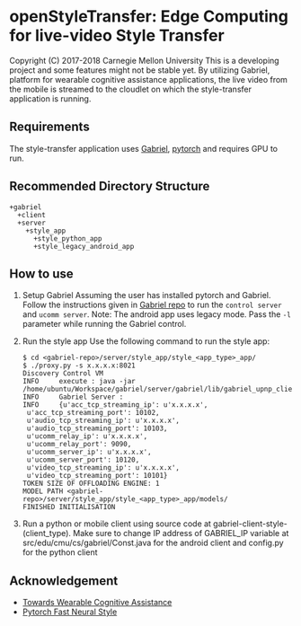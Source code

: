 openStyleTransfer: Edge Computing for live-video Style Transfer 
========================================================
Copyright (C) 2017-2018 Carnegie Mellon University
This is a developing project and some features might not be stable yet.
By utilizing Gabriel, platform for wearable cognitive assistance applications, the live
video from the mobile is streamed to the cloudlet on which the style-transfer
application is running.

Requirements
-------------
The style-transfer application uses [Gabriel](https://github.com/cmusatyalab/gabriel-private), [pytorch](http://pytorch.org/) and requires GPU to run.

Recommended Directory Structure
-------------
```
+gabriel
  +client
  +server
    +style_app
      +style_python_app
      +style_legacy_android_app
``` 
How to use
--------------
1. Setup Gabriel 
    Assuming the user has installed pytorch and Gabriel. Follow the instructions given in [Gabriel repo](https://github.com/cmusatyalab/gabriel-private) to run the `control server` and `ucomm server`.
	Note: The android app uses legacy mode. Pass the `-l` parameter while running the Gabriel control.

2. Run the style app
	Use the following command to run the style app:
	```
    $ cd <gabriel-repo>/server/style_app/style_<app_type>_app/
    $ ./proxy.py -s x.x.x.x:8021
    Discovery Control VM
    INFO     execute : java -jar /home/ubuntu/Workspace/gabriel/server/gabriel/lib/gabriel_upnp_client.jar
    INFO     Gabriel Server :
    INFO     {u'acc_tcp_streaming_ip': u'x.x.x.x',
     u'acc_tcp_streaming_port': 10102,
     u'audio_tcp_streaming_ip': u'x.x.x.x',
     u'audio_tcp_streaming_port': 10103,
     u'ucomm_relay_ip': u'x.x.x.x',
     u'ucomm_relay_port': 9090,
     u'ucomm_server_ip': u'x.x.x.x',
     u'ucomm_server_port': 10120,
     u'video_tcp_streaming_ip': u'x.x.x.x',
     u'video_tcp_streaming_port': 10101}
    TOKEN SIZE OF OFFLOADING ENGINE: 1
    MODEL PATH <gabriel-repo>/server/style_app/style_<app_type>_app/models/
	FINISHED INITIALISATION
    ```
3.  Run a python or mobile client using source code at gabriel-client-style-(client_type). 
    Make sure to change IP address of GABRIEL_IP variable at src/edu/cmu/cs/gabriel/Const.java for the android client and config.py for the python client

Acknowledgement
-------------
* [Towards Wearable Cognitive Assistance](http://dl.acm.org/citation.cfm?id=2594383)
* [Pytorch Fast Neural Style](https://github.com/pytorch/examples/tree/master/fast_neural_style)
